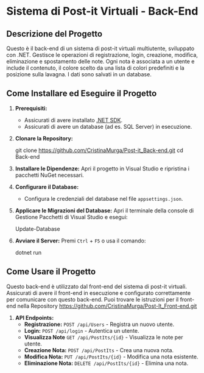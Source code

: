 # Sistema di Post-it Virtuali - Back-End

## Descrizione del Progetto
Questo è il back-end di un sistema di post-it virtuali multiutente, sviluppato con .NET. Gestisce le operazioni di registrazione, login, creazione, modifica, eliminazione e spostamento delle note. 
Ogni nota è associata a un utente e include il contenuto, il colore scelto da una lista di colori predefiniti e la posizione sulla lavagna.
I dati sono salvati in un database.

## Come Installare ed Eseguire il Progetto

1. **Prerequisiti:**
   - Assicurati di avere installato [.NET SDK](https://dotnet.microsoft.com/download).
   - Assicurati di avere un database (ad es. SQL Server) in esecuzione.

2. **Clonare la Repository:**
    
    git clone https://github.com/CristinaMurga/Post-it_Back-end.git
    cd Back-end
 

3. **Installare le Dipendenze:**
    Apri il progetto in Visual Studio e ripristina i pacchetti NuGet necessari.

4. **Configurare il Database:**
   - Configura le credenziali del database nel file `appsettings.json`.

5. **Applicare le Migrazioni del Database:**
    Apri il terminale della console di Gestione Pacchetti di Visual Studio e esegui:
 
    Update-Database


6. **Avviare il Server:**
    Premi `Ctrl` + `F5` o usa il comando:
   
    dotnet run
    

## Come Usare il Progetto
Questo back-end è utilizzato dal front-end del sistema di post-it virtuali. 
Assicurati di avere il front-end in esecuzione e configurato correttamente per comunicare con questo back-end.
Puoi trovare le istruzioni per il front-end nella Repository https://github.com/CristinaMurga/Post-It_Front-end.git


1. **API Endpoints:**
   - **Registrazione:** `POST /api/Users` - Registra un nuovo utente.
   - **Login:** `POST /api/login` - Autentica un utente.
   - **Visualizza Note** `GET /api/PostIts/{id}` - Visualizza le note per utente.
   - **Creazione Nota:** `POST /api/PostIts` - Crea una nuova nota.
   - **Modifica Nota:** `PUT /api/PostIts/{id}` - Modifica una nota esistente.
   - **Eliminazione Nota:** `DELETE /api/PostIts/{id}` - Elimina una nota.
  
